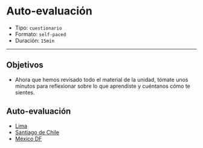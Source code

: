 # Auto-evaluación

- Tipo: `cuestionario`
- Formato: `self-paced`
- Duración: `15min`

***

## Objetivos

- Ahora que hemos revisado todo el material de la unidad, tómate unos minutos
para reflexionar sobre lo que aprendiste y cuéntanos cómo te sientes.

## Auto-evaluación
- [Lima](https://goo.gl/forms/MdPiG2hIZvoFaFPJ3)
- [Santiago de Chile](https://goo.gl/forms/IgGms0mgLfZUcYSl1)
- [México DF](https://goo.gl/forms/AcMMoFnDvMpdK3q73)
